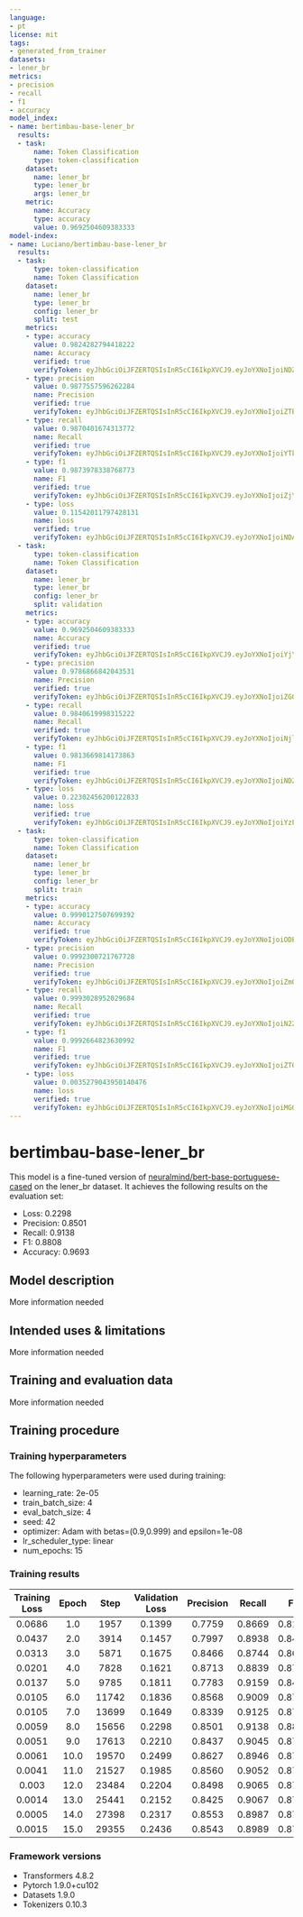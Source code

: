 ```yaml
---
language:
- pt
license: mit
tags:
- generated_from_trainer
datasets:
- lener_br
metrics:
- precision
- recall
- f1
- accuracy
model_index:
- name: bertimbau-base-lener_br
  results:
  - task:
      name: Token Classification
      type: token-classification
    dataset:
      name: lener_br
      type: lener_br
      args: lener_br
    metric:
      name: Accuracy
      type: accuracy
      value: 0.9692504609383333
model-index:
- name: Luciano/bertimbau-base-lener_br
  results:
  - task:
      type: token-classification
      name: Token Classification
    dataset:
      name: lener_br
      type: lener_br
      config: lener_br
      split: test
    metrics:
    - type: accuracy
      value: 0.9824282794418222
      name: Accuracy
      verified: true
      verifyToken: eyJhbGciOiJFZERTQSIsInR5cCI6IkpXVCJ9.eyJoYXNoIjoiNDZiZTRmMzRiZDFjOGMzZTM3ODRmNTEwNjI5OTM2ZDhlZjViMDk0YmJjOWViYjM3YmJmZGI2MjJiOTI3OGNmZCIsInZlcnNpb24iOjF9.7DVb3B_moqPXev5yxjcCvBCZDcJdmm3qZsSrp-RVOggLEr_AUfkBrF_76tDVLs9DszD1AlW4ERXcc0ZCqSCaDw
    - type: precision
      value: 0.9877557596262284
      name: Precision
      verified: true
      verifyToken: eyJhbGciOiJFZERTQSIsInR5cCI6IkpXVCJ9.eyJoYXNoIjoiZTE2MGQ4ZGM1NTEwOGFmMjM3ODAyYTg3MWM1YjVhZGVlYThiNzFjYTE4NWJhOTU3OWZjMjhkODcwNGNiMmIxMyIsInZlcnNpb24iOjF9.G1e_jAOIDcuaOXWNjeRqlHTqJHVc_akZavhyvgBkAPiCTRgoTR24OUu9e_izofDMSTo4xhkMIwsC_O9tKzkNCA
    - type: recall
      value: 0.9870401674313772
      name: Recall
      verified: true
      verifyToken: eyJhbGciOiJFZERTQSIsInR5cCI6IkpXVCJ9.eyJoYXNoIjoiYTkyZjEwMzk2NTBjY2RhMWVhYWVkOWQ2ZThkZDMwODczMDVkNDI2ZjM3OTA1ODg5NGQyYWUxMGQ5MDRkNjNlNiIsInZlcnNpb24iOjF9.qDL8618-ZTT_iO-eppn7JzVVfd_ayuj4mTT7eIc3zFYKJUp4KNpFgxnjuSVEZTcdOG48YrSISXJoHM5jVXg_DA
    - type: f1
      value: 0.9873978338768773
      name: F1
      verified: true
      verifyToken: eyJhbGciOiJFZERTQSIsInR5cCI6IkpXVCJ9.eyJoYXNoIjoiZjYwOWZkZmFiMTRjY2UyOTJmMDNjMzkzNjUxYTAzYzM2ZDNkMmU0NTQ5NDlmMzU5YWExMDNiZjUzOGVlZjc1OSIsInZlcnNpb24iOjF9.T7MDH4H4E6eiLZot4W_tNzVgi-ctOrSb148x9WttkJFaxh-2P4kNmm4bKJhF1ZZZKgja80hKp_Nm9dmqXU7gAg
    - type: loss
      value: 0.11542011797428131
      name: loss
      verified: true
      verifyToken: eyJhbGciOiJFZERTQSIsInR5cCI6IkpXVCJ9.eyJoYXNoIjoiNDA3OGRkY2Q2MjlkZWZlZTVhZDk0MjY3MDA0MzgwZjI4MTk3Y2Q2ZmRkMGI3OTQwMzcyMzVjMGE5MzU4ODY5MiIsInZlcnNpb24iOjF9.nHtVSN-vvFjDRCWC5dXPf8dmk9Rrj-JNqvehDSGCAGLl3WknpwNHzCrJM9sNlRiNgwEIA4ekBHOC_V_OHhp7Bw
  - task:
      type: token-classification
      name: Token Classification
    dataset:
      name: lener_br
      type: lener_br
      config: lener_br
      split: validation
    metrics:
    - type: accuracy
      value: 0.9692504609383333
      name: Accuracy
      verified: true
      verifyToken: eyJhbGciOiJFZERTQSIsInR5cCI6IkpXVCJ9.eyJoYXNoIjoiYjY2N2VkZTIyMWM2ZTUxYzFiNjFhNzgwODgzNDQxNTMwODczMThjZDE5MzE3MTllN2ZlNjc4OWI0YTY0NzJkNCIsInZlcnNpb24iOjF9._atPyYtbN7AmDCZHNQHeBDFolzgKbQ04C1c1gfNBomkxlLXiZUVDSPwCNP9fveXhnXwkDsoy3hfm44BTsHtBAw
    - type: precision
      value: 0.9786866842043531
      name: Precision
      verified: true
      verifyToken: eyJhbGciOiJFZERTQSIsInR5cCI6IkpXVCJ9.eyJoYXNoIjoiZGQzMjM1M2U2MzZiZjJmNGQ1NmUxNjE0NWYyOWJkNGM3NmE0NDg2MjAwZGNkNGZmZDEwMjkwZGQ1MDgyMWU3ZSIsInZlcnNpb24iOjF9.1XNuw2s47lqZD-ywmdEcI6UpPyl_aR-8cxlU1laQYEsUNW1fEZwB90sr7cSbNNTndzEsuH9VzeKgHwlHarq7Dg
    - type: recall
      value: 0.9840619998315222
      name: Recall
      verified: true
      verifyToken: eyJhbGciOiJFZERTQSIsInR5cCI6IkpXVCJ9.eyJoYXNoIjoiNjllM2VlZTI5NzZlNGFhMjIyN2ZmYmQzNzQ2NDYxZWNkMzY5NzM0YTY3MDE2OTMxMjdiYzkwNjc1ZjBkNDRjYSIsInZlcnNpb24iOjF9.C7SeMwbtrmD24YWsYsxi4RRaVSsuQU-Rj83b-vZ8_H1IggmyNMpv8Y2z1mDh6b5UgaHpuk9YQb9aRKbQuCjTCA
    - type: f1
      value: 0.9813669814173863
      name: F1
      verified: true
      verifyToken: eyJhbGciOiJFZERTQSIsInR5cCI6IkpXVCJ9.eyJoYXNoIjoiNDZjNjNiZjRhNThhNzBiMDNmODIyOTM0YjEwNWVhZTQ5MWRiYzU2ZjBkOGY3NzgzOGE2ZTJkOTNhZWZlMzgxYyIsInZlcnNpb24iOjF9.YDySY0KSF3PieEXXjx1y6GsXr9PQVNF1RW_zAQNTPcbgU8OEwyts_tUXFIT61QVGVchFOG4bLFs0ggOuwvZKBA
    - type: loss
      value: 0.22302456200122833
      name: loss
      verified: true
      verifyToken: eyJhbGciOiJFZERTQSIsInR5cCI6IkpXVCJ9.eyJoYXNoIjoiYzFhNTFiYzE1ZjY4MmRjMTI5NGY2YWEyYzY4NzBkYTVjMTk0MWVkODBhY2M0NWQ0ZjM1MmVjZTRmM2RhOTUxZiIsInZlcnNpb24iOjF9.-AXmb23GEbxQ282y9wL-Xvv5cZg0Z3SGQQks5As_BrXlCf8ay8sgd1VWEB4NTepn8MnKJgJkqyQK4JXxSSYCCQ
  - task:
      type: token-classification
      name: Token Classification
    dataset:
      name: lener_br
      type: lener_br
      config: lener_br
      split: train
    metrics:
    - type: accuracy
      value: 0.9990127507699392
      name: Accuracy
      verified: true
      verifyToken: eyJhbGciOiJFZERTQSIsInR5cCI6IkpXVCJ9.eyJoYXNoIjoiODEwMWUyNjU0ZjUyODQ2ZjQ3Y2VjOWY5YWNmZDczMDhhYzZiY2ZjMTFmZTUyZDZhOWJhMjcwMWJlZWNmMDIwOSIsInZlcnNpb24iOjF9.acwBn2no3TJ2cMGaGbQlNn9smS9XTsfKUat5JsKUVHTJa4H6okb5W6Va67KkrT383paAHOkoipb1wJwWfsseCg
    - type: precision
      value: 0.9992300721767728
      name: Precision
      verified: true
      verifyToken: eyJhbGciOiJFZERTQSIsInR5cCI6IkpXVCJ9.eyJoYXNoIjoiZmQyNDJhNTgzNjc4OWQ5ODcwN2RjM2JhZmNjODljZjIyYWI3MGIyOGNiYWYxNzczNDQyNTZjMDhiODYyYWRiMyIsInZlcnNpb24iOjF9.Z_W8fuCgV5KWChMZXaoJtX-u-SxBd8GcfVXBjFnf7BYqrWoTkcczJqJP1g74Gjrp6xp_VatQ-V1Por5Yzd3dCQ
    - type: recall
      value: 0.9993028952029684
      name: Recall
      verified: true
      verifyToken: eyJhbGciOiJFZERTQSIsInR5cCI6IkpXVCJ9.eyJoYXNoIjoiN2ZiMjE4NDE0NmI1NjVhNzIyYjJjMTUyZDU2OGY3NTgyYTNhZDBjNWMzYWZmMmI5ZjczZjgyYmZjOGM0YTcyMiIsInZlcnNpb24iOjF9.jB5kEKsJMs40YVJ0RmFENEbKINKreAJN-EYeRrQMCwOrfTXxyxq0-cwgF_T2UJ1vl4eL-MAV2Lc3p449gaDUCg
    - type: f1
      value: 0.9992664823630992
      name: F1
      verified: true
      verifyToken: eyJhbGciOiJFZERTQSIsInR5cCI6IkpXVCJ9.eyJoYXNoIjoiZTQzMWRkZjIyNDY1NzU2NDNmNWJlMDIxOTY4Y2UyYjJlOTVkNTEwZGEwODdjZDMwYTg5ODE3NTlhN2JjMjZlZCIsInZlcnNpb24iOjF9.DspzVgqZh5jbRfx-89Ygh7dbbPBsiLyOostyQ4el1SIoGVRtEfxzYk780hEIRqqagWk63DXY3_eLIRyiBFf8BQ
    - type: loss
      value: 0.0035279043950140476
      name: loss
      verified: true
      verifyToken: eyJhbGciOiJFZERTQSIsInR5cCI6IkpXVCJ9.eyJoYXNoIjoiMGQ1OWQxNjNmYzNlMzliODljNTY2YWNhMTUzNjVkMzA0NDYzZWY0ODFiMDlmZWZhNDlkODEyYWU5OWY3YjQyOSIsInZlcnNpb24iOjF9.6S7KwMDEBMWG95o3M0kOnKofgVnPwX8Sf2bQiXns-kZkcrOTXJCq7czloDbSk9d9-sumdxXYk9-oQFDfR6DTAw
---
```


<!-- This model card has been generated automatically according to the information the Trainer had access to. You
should probably proofread and complete it, then remove this comment. -->

# bertimbau-base-lener_br

This model is a fine-tuned version of [neuralmind/bert-base-portuguese-cased](https://huggingface.co/neuralmind/bert-base-portuguese-cased) on the lener_br dataset.
It achieves the following results on the evaluation set:
- Loss: 0.2298
- Precision: 0.8501
- Recall: 0.9138
- F1: 0.8808
- Accuracy: 0.9693

## Model description

More information needed

## Intended uses & limitations

More information needed

## Training and evaluation data

More information needed

## Training procedure

### Training hyperparameters

The following hyperparameters were used during training:
- learning_rate: 2e-05
- train_batch_size: 4
- eval_batch_size: 4
- seed: 42
- optimizer: Adam with betas=(0.9,0.999) and epsilon=1e-08
- lr_scheduler_type: linear
- num_epochs: 15

### Training results

| Training Loss | Epoch | Step  | Validation Loss | Precision | Recall | F1     | Accuracy |
|:-------------:|:-----:|:-----:|:---------------:|:---------:|:------:|:------:|:--------:|
| 0.0686        | 1.0   | 1957  | 0.1399          | 0.7759    | 0.8669 | 0.8189 | 0.9641   |
| 0.0437        | 2.0   | 3914  | 0.1457          | 0.7997    | 0.8938 | 0.8441 | 0.9623   |
| 0.0313        | 3.0   | 5871  | 0.1675          | 0.8466    | 0.8744 | 0.8603 | 0.9651   |
| 0.0201        | 4.0   | 7828  | 0.1621          | 0.8713    | 0.8839 | 0.8775 | 0.9718   |
| 0.0137        | 5.0   | 9785  | 0.1811          | 0.7783    | 0.9159 | 0.8415 | 0.9645   |
| 0.0105        | 6.0   | 11742 | 0.1836          | 0.8568    | 0.9009 | 0.8783 | 0.9692   |
| 0.0105        | 7.0   | 13699 | 0.1649          | 0.8339    | 0.9125 | 0.8714 | 0.9725   |
| 0.0059        | 8.0   | 15656 | 0.2298          | 0.8501    | 0.9138 | 0.8808 | 0.9693   |
| 0.0051        | 9.0   | 17613 | 0.2210          | 0.8437    | 0.9045 | 0.8731 | 0.9693   |
| 0.0061        | 10.0  | 19570 | 0.2499          | 0.8627    | 0.8946 | 0.8784 | 0.9681   |
| 0.0041        | 11.0  | 21527 | 0.1985          | 0.8560    | 0.9052 | 0.8799 | 0.9720   |
| 0.003         | 12.0  | 23484 | 0.2204          | 0.8498    | 0.9065 | 0.8772 | 0.9699   |
| 0.0014        | 13.0  | 25441 | 0.2152          | 0.8425    | 0.9067 | 0.8734 | 0.9709   |
| 0.0005        | 14.0  | 27398 | 0.2317          | 0.8553    | 0.8987 | 0.8765 | 0.9705   |
| 0.0015        | 15.0  | 29355 | 0.2436          | 0.8543    | 0.8989 | 0.8760 | 0.9700   |


### Framework versions

- Transformers 4.8.2
- Pytorch 1.9.0+cu102
- Datasets 1.9.0
- Tokenizers 0.10.3
